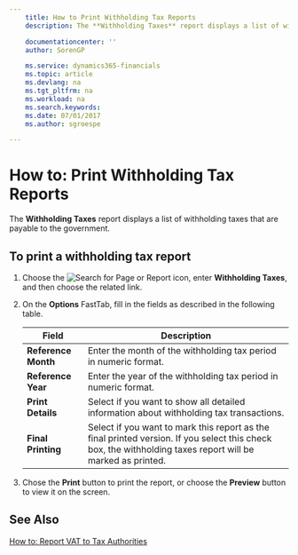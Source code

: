```yaml
---
    title: How to Print Withholding Tax Reports
    description: The **Withholding Taxes** report displays a list of withholding taxes that are payable to the government.

    documentationcenter: ''
    author: SorenGP

    ms.service: dynamics365-financials
    ms.topic: article
    ms.devlang: na
    ms.tgt_pltfrm: na
    ms.workload: na
    ms.search.keywords:
    ms.date: 07/01/2017
    ms.author: sgroespe

---
```

# How to: Print Withholding Tax Reports
The **Withholding Taxes** report displays a list of withholding taxes that are payable to the government.  

## To print a withholding tax report  

1.  Choose the ![Search for Page or Report](../../media/ui-search/search_small.png "Search for Page or Report icon") icon, enter **Withholding Taxes**, and then choose the related link.  
2.  On the **Options** FastTab, fill in the fields as described in the following table.  

    |Field|Description|  
    |---------------------------------|---------------------------------------|  
    |**Reference Month**|Enter the month of the withholding tax period in numeric format.|  
    |**Reference Year**|Enter the year of the withholding tax period in numeric format.|  
    |**Print Details**|Select if you want to show all detailed information about withholding tax transactions.|  
    |**Final Printing**|Select if you want to mark this report as the final printed version. If you select this check box, the withholding taxes report will be marked as printed.|  

3.  Chose the **Print** button to print the report, or choose the **Preview** button to view it on the screen.  

## See Also  
 [How to: Report VAT to Tax Authorities](../../finance-how-report-vat.md)
